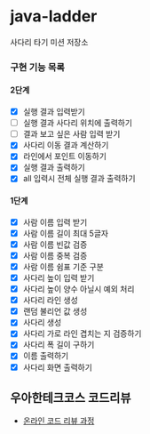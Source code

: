 # java-ladder

사다리 타기 미션 저장소

### 구현 기능 목록
#### 2단계
- [x] 실행 결과 입력받기
- [ ] 실행 결과 사다리 위치에 출력하기
- [ ] 결과 보고 싶은 사람 입력 받기
- [x] 사다리 이동 결과 계산하기
- [x] 라인에서 포인트 이동하기
- [x] 실행 결과 출력하기
- [x] all 입력시 전체 실행 결과 출력하기

#### 1단계
- [x] 사람 이름 입력 받기
- [x] 사람 이름 길이 최대 5글자
- [x] 사람 이름 빈값 검증
- [x] 사람 이름 중복 검증
- [x] 사람 이름 쉼표 기준 구분
- [x] 사다리 높이 입력 받기
- [x] 사다리 높이 양수 아닐시 예외 처리
- [x] 사다리 라인 생성
- [x] 랜덤 불리언 값 생성
- [x] 사다리 생성
- [x] 사다리 가로 라인 겹치는 지 검증하기
- [x] 사다리 폭 길이 구하기
- [x] 이름 출력하기
- [x] 사다리 화면 출력하기

## 우아한테크코스 코드리뷰

- [온라인 코드 리뷰 과정](https://github.com/woowacourse/woowacourse-docs/blob/master/maincourse/README.md)
